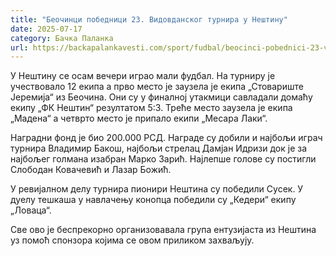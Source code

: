 ```yaml
---
title: "Беочинци победници 23. Видовданског турнира у Нештину"
date: 2025-07-17
category: Бачка Паланка
url: https://backapalankavesti.com/sport/fudbal/beocinci-pobednici-23-vidovdanskog-turnira-u-nestinu/
---
```


У Нештину се осам вечери играо мали фудбал. На турниру је учествовало 12 екипа а прво место је заузела је екипа „Стовариште Јеремија“ из Беочина. Они су у финалној утакмици савладали домаћу екипу „ФК Нештин“ резултатом 5:3. Треће место заузела је екипа „Мадена“ а четврто место је припало екипи „Месара Лаки“.

Наградни фонд је био 200.000 РСД. Награде су добили и најбољи играч турнира Владимир Бакош, најбољи стрелац Дамјан Идризи док је за најбољег голмана изабран Марко Зарић. Најлепше голове су постигли Слободан Ковачевић и Лазар Божић.

У ревијалном делу турнира пионири Нештина су победили Сусек. У дуелу тешкаша у навлачењу конопца победили су „Кедери“ екипу „Ловаца“.

Све ово је беспрекорно организовавала група ентузијаста из Нештина уз помоћ спонзора којима се овом приликом захваљују.
